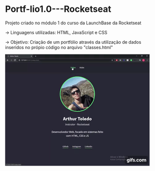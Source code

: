 # Portf-lio1.0---Rocketseat
Projeto criado no módulo 1 do curso da LaunchBase da Rocketseat


-> Linguagens utilizadas: HTML, JavaScript e CSS

-> Objetivo: Criação de um portfólio através da utilização de dados inseridos no própio código no arquivo "classes.html"

![Gift do portfólio](https://github.com/ArtToledo/Portf-lio1.0---Rocketseat/blob/master/portfolio1.0.gif)
